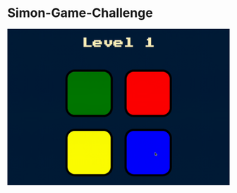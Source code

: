 # Simon-Game-Challenge

![](https://github.com/laurapurcaro-bit/Simon-Game-Challenge/blob/main/gif/simon-game-challenge-demo.gif)
